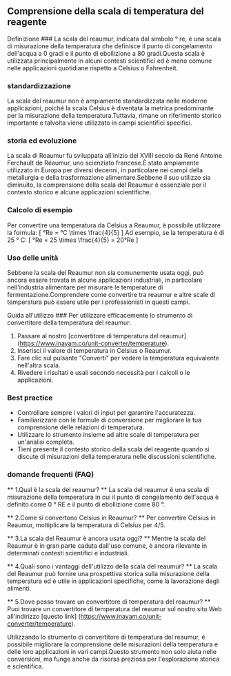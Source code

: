 ## Comprensione della scala di temperatura del reagente

Definizione ###
La scala del reaumur, indicata dal simbolo ° re, è una scala di misurazione della temperatura che definisce il punto di congelamento dell'acqua a 0 gradi e il punto di ebollizione a 80 gradi.Questa scala è utilizzata principalmente in alcuni contesti scientifici ed è meno comune nelle applicazioni quotidiane rispetto a Celsius o Fahrenheit.

### standardizzazione
La scala del reaumur non è ampiamente standardizzata nelle moderne applicazioni, poiché la scala Celsius è diventata la metrica predominante per la misurazione della temperatura.Tuttavia, rimane un riferimento storico importante e talvolta viene utilizzato in campi scientifici specifici.

### storia ed evoluzione
La scala di Reaumur fu sviluppata all'inizio del XVIII secolo da René Antoine Ferchault de Réaumur, uno scienziato francese.È stato ampiamente utilizzato in Europa per diversi decenni, in particolare nei campi della metallurgia e della trasformazione alimentare.Sebbene il suo utilizzo sia diminuito, la comprensione della scala del Reaumur è essenziale per il contesto storico e alcune applicazioni scientifiche.

### Calcolo di esempio
Per convertire una temperatura da Celsius a Reaumur, è possibile utilizzare la formula:
\[ °Re = °C \times \frac{4}{5} \]
Ad esempio, se la temperatura è di 25 ° C:
\[ °Re = 25 \times \frac{4}{5} = 20°Re \]

### Uso delle unità
Sebbene la scala del Reaumur non sia comunemente usata oggi, può ancora essere trovata in alcune applicazioni industriali, in particolare nell'industria alimentare per misurare le temperature di fermentazione.Comprendere come convertire tra reaumur e altre scale di temperatura può essere utile per i professionisti in questi campi.

Guida all'utilizzo ###
Per utilizzare efficacemente lo strumento di convertitore della temperatura del reaumur:
1. Passare al nostro [convertitore di temperatura del reaumur] (https://www.inayam.co/unit-converter/temperature).
2. Inserisci il valore di temperatura in Celsius o Reaumur.
3. Fare clic sul pulsante "Converti" per vedere la temperatura equivalente nell'altra scala.
4. Rivedere i risultati e usali secondo necessità per i calcoli o le applicazioni.

### Best practice
- Controllare sempre i valori di input per garantire l'accuratezza.
- Familiarizzare con le formule di conversione per migliorare la tua comprensione delle relazioni di temperatura.
- Utilizzare lo strumento insieme ad altre scale di temperatura per un'analisi completa.
- Tieni presente il contesto storico della scala del reagente quando si discute di misurazioni della temperatura nelle discussioni scientifiche.

### domande frequenti (FAQ)

** 1.Qual è la scala del reaumur? **
La scala del reaumur è una scala di misurazione della temperatura in cui il punto di congelamento dell'acqua è definito come 0 ° RE e il punto di ebollizione come 80 °.

** 2.Come si convertono Celsius in Reaumur? **
Per convertire Celsius in Reaumur, moltiplicare la temperatura di Celsius per 4/5.

** 3.La scala del Reaumur è ancora usata oggi? **
Mentre la scala del Reaumur è in gran parte caduta dall'uso comune, è ancora rilevante in determinati contesti scientifici e industriali.

** 4.Quali sono i vantaggi dell'utilizzo della scala del reaumur? **
La scala del Reaumur può fornire una prospettiva storica sulla misurazione della temperatura ed è utile in applicazioni specifiche, come la lavorazione degli alimenti.

** 5.Dove posso trovare un convertitore di temperatura del reaumur? **
Puoi trovare un convertitore di temperatura del reaumur sul nostro sito Web all'indirizzo [questo link] (https://www.inayam.co/unit-converter/temperature).

Utilizzando lo strumento di convertitore di temperatura del reaumur, è possibile migliorare la comprensione delle misurazioni della temperatura e delle loro applicazioni in vari campi.Questo strumento non solo aiuta nelle conversioni, ma funge anche da risorsa preziosa per l'esplorazione storica e scientifica.